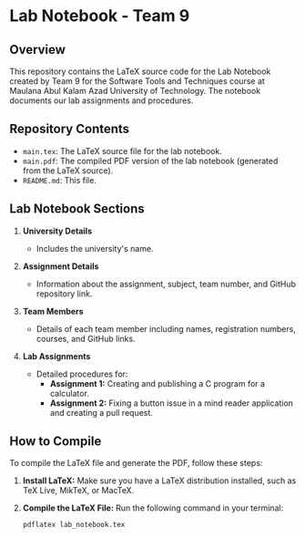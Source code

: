 # Lab Notebook - Team 9

## Overview

This repository contains the LaTeX source code for the Lab Notebook created by Team 9 for the Software Tools and Techniques course at Maulana Abul Kalam Azad University of Technology. The notebook documents our lab assignments and procedures.

## Repository Contents

- `main.tex`: The LaTeX source file for the lab notebook.
- `main.pdf`: The compiled PDF version of the lab notebook (generated from the LaTeX source).
- `README.md`: This file.

## Lab Notebook Sections

1. **University Details**
   - Includes the university's name.

2. **Assignment Details**
   - Information about the assignment, subject, team number, and GitHub repository link.

3. **Team Members**
   - Details of each team member including names, registration numbers, courses, and GitHub links.

4. **Lab Assignments**
   - Detailed procedures for:
     - **Assignment 1:** Creating and publishing a C program for a calculator.
     - **Assignment 2:** Fixing a button issue in a mind reader application and creating a pull request.

## How to Compile

To compile the LaTeX file and generate the PDF, follow these steps:

1. **Install LaTeX:**
   Make sure you have a LaTeX distribution installed, such as TeX Live, MikTeX, or MacTeX.

2. **Compile the LaTeX File:**
   Run the following command in your terminal:
   ```bash
   pdflatex lab_notebook.tex
